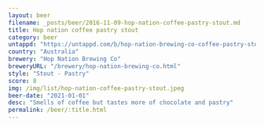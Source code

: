 ```yaml
---
layout: beer
filename: _posts/beer/2016-11-09-hop-nation-coffee-pastry-stout.md
title: Hop nation coffee pastry stout
category: beer
untappd: "https://untappd.com/b/hop-nation-brewing-co-coffee-pastry-stout/3821331"
country: "Australia"
brewery: "Hop Nation Brewing Co"
breweryURL: "/brewery/hop-nation-brewing-co.html"
style: "Stout - Pastry"
score: 8
img: /img/list/hop-nation-coffee-pastry-stout.jpeg
beer-date: "2021-01-01"
desc: "Smells of coffee but tastes more of chocolate and pastry"
permalink: /beer/:title.html
---
```


